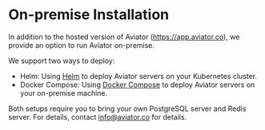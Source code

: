 # On-premise Installation

In addition to the hosted version of Aviator (https://app.aviator.co), we provide an option to run Aviator on-premise.

We support two ways to deploy:

* Helm: Using [Helm](https://helm.sh/) to deploy Aviator servers on your Kubernetes cluster.
* Docker Compose: Using [Docker Compose](https://docs.docker.com/compose/) to deploy Aviator servers on your on-premise machine.

Both setups require you to bring your own PostgreSQL server and Redis server. For details, contact  info@aviator.co for details.
